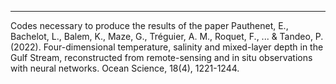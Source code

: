 ***
Codes necessary to produce the results of the paper Pauthenet, E., Bachelot, L., Balem, K., Maze, G., Tréguier, A. M., Roquet, F., ... & Tandeo, P. (2022). Four-dimensional temperature, salinity and mixed-layer depth in the Gulf Stream, reconstructed from remote-sensing and in situ observations with neural networks. Ocean Science, 18(4), 1221-1244.